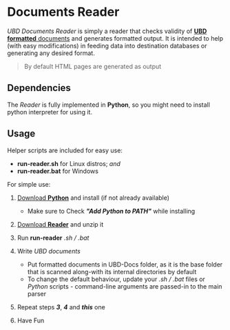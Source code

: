 # Documents Reader

*UBD Documents Reader* is simply a reader that checks validity of [**UBD formatted** documents](https://github.com/ubrant/documents-format) and generates formatted output. It is intended to help (with easy modifications) in feeding data into destination databases or generating any desired format.

> By default HTML pages are generated as output

## Dependencies

The *Reader* is fully implemented in **Python**, so you might need to install python interpreter for using it.

## Usage

Helper scripts are included for easy use:

  * **run-reader.sh** for Linux distros; *and*
  * **run-reader.bat** for Windows

For simple use:

1. [Download **Python**](https://www.python.org/downloads/) and install (if not already available)
    - Make sure to Check ***"Add Python to PATH"*** while installing

2. [Download **Reader**](https://github.com/ubrant/documents-reader/archive/refs/heads/main.zip) and unzip it
3. Run **run-reader** *.sh / .bat*
4. Write *UBD documents*
    - Put formatted documents in UBD-Docs folder, as it is the base folder that is scanned along-with its internal directories by default
    - To change the default behaviour, update your *.sh / .bat* files or *Python* scripts - command-line arguments are passed-in to the main parser
5. Repeat steps ***3***, ***4*** and ***this*** one
6. Have Fun

